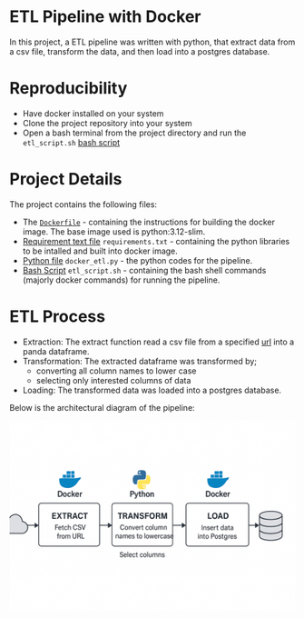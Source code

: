 # ETL Pipeline with Docker

In this project, a ETL pipeline was written with python, that extract data from a csv file, transform the data, and then load into a postgres database.

# Reproducibility

- Have docker installed on your system
- Clone the project repository into your system
- Open a bash terminal from the project directory and run the `etl_script.sh` [bash script](./etl_script.sh) 

# Project Details

The project contains the following files:
- The [`Dockerfile`](./Dockerfile) - containing the instructions for building the docker image. The base image used is python:3.12-slim.
- [Requirement text file](./requirements.txt) `requirements.txt` - containing the python libraries to be intalled and built into docker image.
- [Python file](./docker_etl.py) `docker_etl.py` - the python codes for the pipeline.
- [Bash Script](./etl_script.sh) `etl_script.sh` - containing the bash shell commands (majorly docker commands) for running the pipeline.

# ETL Process 
- Extraction: The extract function read a csv file from a specified [url]("https://www.stats.govt.nz/assets/Uploads/Annual-enterprise-survey/Annual-enterprise-survey-2023-financial-year-provisional/Download-data/annual-enterprise-survey-2023-financial-year-provisional.csv") into a panda dataframe.
- Transformation: The extracted dataframe was transformed by;
  - converting all column names to lower case
  - selecting only interested columns of data
- Loading: The transformed data was loaded into a postgres database.

Below is the architectural diagram of the pipeline:

![etl_diagram](./etl_architecture.png)
